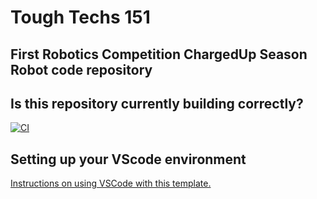 # Tough Techs 151

## First Robotics Competition ChargedUp Season Robot code repository

## Is this repository currently building correctly?
<!---
See https://docs.github.com/en/actions/monitoring-and-troubleshooting-workflows/adding-a-workflow-status-badge
for details on how to update the badge. The general format for the badge is
https://github.com/<OWNER>/<REPOSITORY>/actions/workflows/<WORKFLOW_FILE>/badge.svg

Be sure to change this when forking or renaming.
-->
[![CI](https://github.com/ToughTechs151/robot-template/actions/workflows/main.yml/badge.svg)](https://github.com/ToughTechs151/robot-template/actions/workflows/main.yml)

## Setting up your VScode environment

[Instructions on using VSCode with this template.](Docs/VSCode.md)
